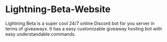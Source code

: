 # Lightning-Beta-Website
Lightning Beta is a super cool 24/7 online Discord bot for you server in terms of giveaways. It has a easy customizable giveaway hosting bot with easy understandable commands.
